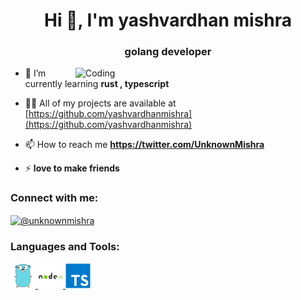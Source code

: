 <h1 align="center">Hi 👋, I'm yashvardhan mishra</h1>
<h3 align="center">golang developer</h3>
<img align="right" alt="Coding" width="400" src="https://media.tenor.com/itjFesV8_RUAAAAi/soulja-boy-pepe.gif" >

- 🌱 I’m currently learning **rust , typescript**

- 👨‍💻 All of my projects are available at [https://github.com/yashvardhanmishra](https://github.com/yashvardhanmishra)

- 📫 How to reach me **https://twitter.com/UnknownMishra**

- ⚡ **love to make friends**

<h3 align="left">Connect with me:</h3>
<p align="left">
<a href="https://twitter.com/@unknownmishra" target="blank"><img align="center" src="https://raw.githubusercontent.com/rahuldkjain/github-profile-readme-generator/master/src/images/icons/Social/twitter.svg" alt="@unknownmishra" height="30" width="40" /></a>
</p>

<h3 align="left">Languages and Tools:</h3>
<p align="left"> <a href="https://golang.org" target="_blank" rel="noreferrer"> <img src="https://raw.githubusercontent.com/devicons/devicon/master/icons/go/go-original.svg" alt="go" width="40" height="40"/> </a> <a href="https://nodejs.org" target="_blank" rel="noreferrer"> <img src="https://raw.githubusercontent.com/devicons/devicon/master/icons/nodejs/nodejs-original-wordmark.svg" alt="nodejs" width="40" height="40"/> </a> <a href="https://www.typescriptlang.org/" target="_blank" rel="noreferrer"> <img src="https://raw.githubusercontent.com/devicons/devicon/master/icons/typescript/typescript-original.svg" alt="typescript" width="40" height="40"/> </a> </p>
